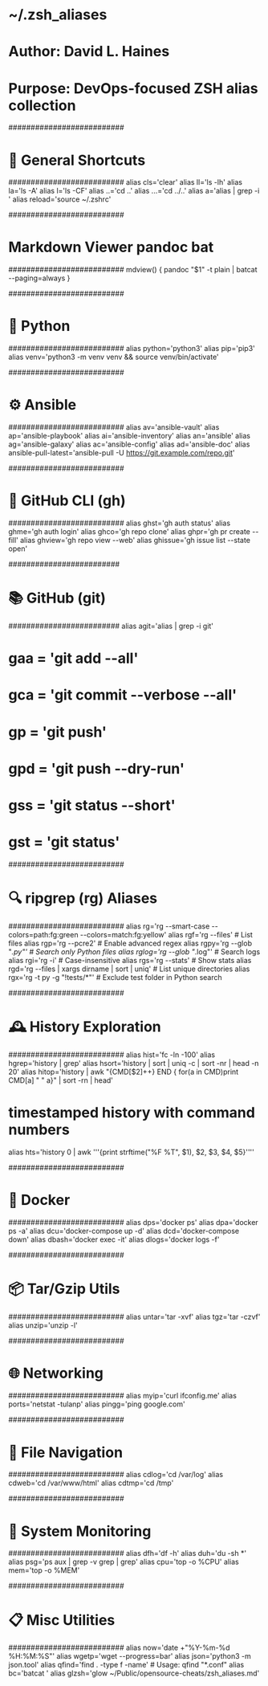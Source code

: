 # ~/.zsh_aliases
# Author: David L. Haines 
# Purpose: DevOps-focused ZSH alias collection

##########################
# 🧼 General Shortcuts
##########################
alias cls='clear'
alias ll='ls -lh'
alias la='ls -A'
alias l='ls -CF'
alias ..='cd ..'
alias ...='cd ../..'
alias a='alias | grep -i '
alias reload='source ~/.zshrc'

##########################
# Markdown Viewer pandoc bat
##########################
mdview() {
    pandoc "$1" -t plain | batcat --paging=always
}

##########################
# 🐍 Python
##########################
alias python='python3'
alias pip='pip3'
alias venv='python3 -m venv venv && source venv/bin/activate'

##########################
# ⚙️ Ansible
##########################
alias av='ansible-vault'
alias ap='ansible-playbook'
alias ai='ansible-inventory'
alias an='ansible'
alias ag='ansible-galaxy'
alias ac='ansible-config'
alias ad='ansible-doc'
alias ansible-pull-latest='ansible-pull -U https://git.example.com/repo.git'

##########################
# 🧰 GitHub CLI (gh)
##########################
alias ghst='gh auth status'
alias ghme='gh auth login'
alias ghco='gh repo clone'
alias ghpr='gh pr create --fill'
alias ghview='gh repo view --web'
alias ghissue='gh issue list --state open'

#########################
# 📚 GitHub (git)
#########################
alias agit='alias | grep -i git'
# gaa = 'git add --all'
# gca = 'git commit --verbose --all'
# gp = 'git push'
# gpd = 'git push --dry-run'
# gss = 'git status --short'
# gst = 'git status'

##########################
# 🔍 ripgrep (rg) Aliases
##########################
alias rg='rg --smart-case --colors=path:fg:green --colors=match:fg:yellow'
alias rgf='rg --files'                            # List files
alias rgp='rg --pcre2'                            # Enable advanced regex
alias rgpy='rg --glob "*.py"'                     # Search only Python files
alias rglog='rg --glob "*.log"'                   # Search logs
alias rgi='rg -i'                                 # Case-insensitive
alias rgs='rg --stats'                            # Show stats
alias rgd='rg --files | xargs dirname | sort | uniq'  # List unique directories
alias rgx='rg -t py -g "!tests/*"'                # Exclude test folder in Python search

##########################
# 🕰️ History Exploration
##########################
alias hist='fc -ln -100'
alias hgrep='history | grep'
alias hsort='history | sort | uniq -c | sort -nr | head -n 20'
alias hitop='history | awk "{CMD[\$2]++} END { for(a in CMD)print CMD[a] \" \" a}" | sort -rn | head'

# timestamped history with command numbers
alias hts='history 0 | awk '\''{print strftime("%F %T", $1), $2, $3, $4, $5}'\'''

##########################
# 🐳 Docker
##########################
alias dps='docker ps'
alias dpa='docker ps -a'
alias dcu='docker-compose up -d'
alias dcd='docker-compose down'
alias dbash='docker exec -it'
alias dlogs='docker logs -f'

##########################
# 📦 Tar/Gzip Utils
##########################
alias untar='tar -xvf'
alias tgz='tar -czvf'
alias unzip='unzip -l'

##########################
# 🌐 Networking
##########################
alias myip='curl ifconfig.me'
alias ports='netstat -tulanp'
alias pingg='ping google.com'

##########################
# 📁 File Navigation
##########################
alias cdlog='cd /var/log'
alias cdweb='cd /var/www/html'
alias cdtmp='cd /tmp'

##########################
# 🔧 System Monitoring
##########################
alias dfh='df -h'
alias duh='du -sh *'
alias psg='ps aux | grep -v grep | grep'
alias cpu='top -o %CPU'
alias mem='top -o %MEM'

##########################
# 📋 Misc Utilities
##########################
alias now='date +"%Y-%m-%d %H:%M:%S"'
alias wgetp='wget --progress=bar'
alias json='python3 -m json.tool'
alias qfind='find . -type f -name'  # Usage: qfind "*.conf"
alias bc='batcat '
alias glzsh='glow ~/Public/opensource-cheats/zsh_aliases.md'

